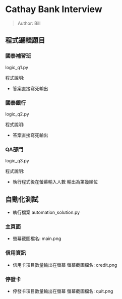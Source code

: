 # Cathay Bank Interview

> Author: Bill

## 程式邏輯題目
### 國泰補習班 
logic_q1.py

程式說明:
- 答案直接寫死輸出

### 國泰銀行
logic_q2.py

程式說明:
- 答案直接寫死輸出

### QA部門 
logic_q3.py

程式說明:
- 執行程式後在螢幕輸入人數
輸出為第幾順位


## 自動化測試

- 執行檔案 automation_solution.py

### 主頁面 
- 螢幕截圖檔名: main.png

### 信用資訊 
- 信用卡項目數量輸出在螢幕
螢幕截圖檔名: credit.png

### 停發卡 
- 停發卡項目數量輸出在螢幕
螢幕截圖檔名: quit.png
